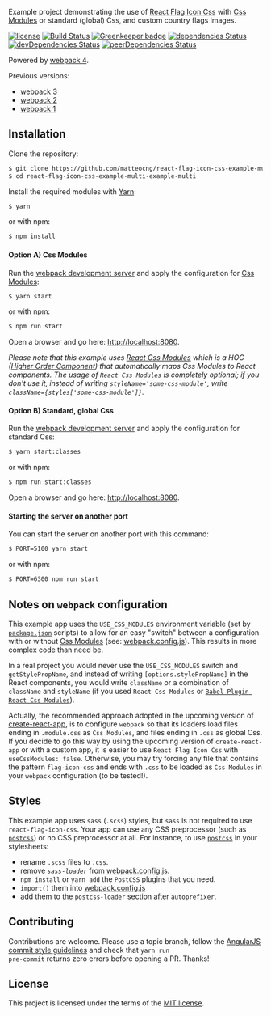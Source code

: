 Example project demonstrating the use of [React Flag Icon Css](https://github.com/matteocng/react-flag-icon-css) with [Css Modules](https://github.com/css-modules/css-modules) or standard (global) Css, and custom country flags images.

[![license](https://img.shields.io/github/license/mashape/apistatus.svg)]()
[![Build Status](https://travis-ci.org/matteocng/react-flag-icon-css-example-multi.svg?branch=master)](https://travis-ci.org/matteocng/react-flag-icon-css-example-multi)
[![Greenkeeper badge](https://badges.greenkeeper.io/matteocng/react-flag-icon-css-example-multi.svg)](https://greenkeeper.io/)
[![dependencies Status](https://david-dm.org/matteocng/react-flag-icon-css-example-multi/status.svg)](https://david-dm.org/matteocng/react-flag-icon-css-example-multi)
[![devDependencies Status](https://david-dm.org/matteocng/react-flag-icon-css-example-multi/dev-status.svg)](https://david-dm.org/matteocng/react-flag-icon-css-example-multi?type=dev)
[![peerDependencies Status](https://david-dm.org/matteocng/react-flag-icon-css-example-multi/peer-status.svg)](https://david-dm.org/matteocng/react-flag-icon-css-example-multi?type=peer)

Powered by [webpack 4](https://github.com/webpack/webpack).

Previous versions:

- [webpack 3](https://github.com/matteocng/react-flag-icon-css-example-multi-example-multi/tree/webpack-3)
- [webpack 2](https://github.com/matteocng/react-flag-icon-css-example-multi-example-multi/tree/webpack-2)
- [webpack 1](https://github.com/matteocng/react-flag-icon-css-example-multi-example-multi/tree/webpack-1)

## Installation

Clone the repository:

```bash
$ git clone https://github.com/matteocng/react-flag-icon-css-example-multi-example-multi.git
$ cd react-flag-icon-css-example-multi-example-multi
```

Install the required modules with [Yarn](https://yarnpkg.com/):

```bash
$ yarn
```

or with npm:

```bash
$ npm install
```

#### Option A) Css Modules

Run the [webpack development server](//github.com/webpack/webpack-dev-server) and apply the configuration for [Css Modules](https://github.com/css-modules/css-modules):

```bash
$ yarn start
```

or with npm:

```bash
$ npm run start
```

Open a browser and go here: [http://localhost:8080](http://localhost:8080).

_Please note that this example uses [React Css Modules](https://github.com/gajus/react-css-modules) which is a HOC ([Higher Order Component](https://reactjs.org/docs/higher-order-components.html)) that automatically maps Css Modules to React components. The usage of `React Css Modules` is completely optional; if you don't use it, instead of writing `styleName='some-css-module'`, write `className={styles['some-css-module']}`._

#### Option B) Standard, global Css

Run the [webpack development server](//github.com/webpack/webpack-dev-server) and apply the configuration for standard Css:

```bash
$ yarn start:classes
```

or with npm:

```bash
$ npm run start:classes
```

Open a browser and go here: [http://localhost:8080](http://localhost:8080).

#### Starting the server on another port

You can start the server on another port with this command:

```bash
$ PORT=5100 yarn start
```

or with npm:

```bash
$ PORT=6300 npm run start
```

## Notes on `webpack` configuration

This example app uses the <code>USE_CSS_MODULES</code> environment variable (set by <code>[package.json](package.json)</code> scripts) to allow for an easy "switch" between a configuration with or without [Css Modules](https://github.com/css-modules/css-modules) (see: [webpack.config.js](webpack/webpack.config.js)). This results in more complex code than need be.

In a real project you would never use the <code>USE_CSS_MODULES</code> switch and <code>getStylePropName</code>, and instead of writing <code>[options.stylePropName]</code> in the React components, you would write <code>className</code> or a combination of <code>className</code> and <code>styleName</code> (if you used `React Css Modules` or [`Babel Plugin React Css Modules`](https://github.com/gajus/babel-plugin-react-css-modules)).

Actually, the recommended approach adopted in the upcoming version of [create-react-app](https://github.com/facebook/create-react-app), is to configure `webpack` so that its loaders load files ending in `.module.css` as `Css Modules`, and files ending in `.css` as global Css. If you decide to go this way by using the upcoming version of `create-react-app` or with a custom app, it is easier to use `React Flag Icon Css` with `useCssModules: false`. Otherwise, you may try forcing any file that contains the pattern `flag-icon-css` and ends with `.css` to be loaded as `Css Modules` in your `webpack` configuration (to be tested!).

## Styles

This example app uses `sass` (`.scss`) styles, but `sass` is not required to use `react-flag-icon-css`. Your app can use any CSS preprocessor (such as [`postcss`](https://github.com/postcss/postcss)) or no CSS preprocessor at all. For instance, to use [`postcss`](https://github.com/postcss/postcss) in your stylesheets:

- rename `.scss` files to `.css`.
- remove _`sass-loader`_ from [webpack.config.js](webpack/webpack.config.js).
- `npm install` or `yarn add` the `PostCSS` plugins that you need.
- `import()` them into [webpack.config.js](webpack/webpack.config.js)
- add them to the `postcss-loader` section after `autoprefixer`.

## Contributing

Contributions are welcome. Please use a topic branch, follow the [AngularJS commit style guidelines](//github.com/angular/angular.js/blob/master/CONTRIBUTING.md#-git-commit-guidelines) and check that <code>yarn run pre-commit</code> returns zero errors before opening a PR. Thanks!

## License

This project is licensed under the terms of the [MIT license](LICENSE).
